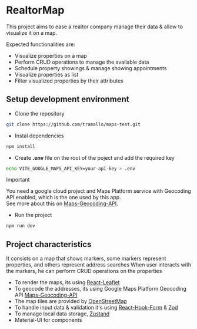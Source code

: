 # RealtorMap

This project aims to ease a realtor company manage their data & allow to visualize it on a map.  

Expected functionalities are:
- Visualize properties on a map
- Perform CRUD operations to manage the available data
- Schedule property showings & manage showing appointments
- Visualize properties as list
- Filter visualized properties by their attributes

## Setup development environment
- Clone the repository
```bash
git clone https://github.com/tramallo/maps-test.git
```
- Instal dependencies
```bash
npm install
```
- Create **.env** file on the root of the poject and add the required key
```bash
echo VITE_GOOGLE_MAPS_API_KEY=your-api-key > .env
```
> [!IMPORTANT]  
> You need a google cloud project and Maps Platform service with Geocoding API enabled, which is the one used by this app.  
> See more about this on [Maps-Geocoding-API].
- Run the project
```bash
npm run dev
```

## Project characteristics

It consists on a map that shows markers, some markers represent properties, and others represent address searches
When user interacts with the markers, he can perform CRUD operations on the properties

- To render the maps, its using [React-Leaflet]
- To geocode the addresses, its using Google Maps Platform Geocoding API [Maps-Geocoding-API]
- The map tiles are provided by [OpenStreetMap]
- To handle input data & validation it's using [React-Hook-Form] & [Zod]
- To manage local data storage, [Zustand]
- Material-UI for components 

[React-Leaflet]:https://react-leaflet.js.org
[Maps-Geocoding-API]: https://developers.google.com/maps/documentation/geocoding
[OpenStreetMap]: https://www.openstreetmap.org
[React-Hook-Form]: https://www.react-hook-form.com
[Zod]: https://zod.dev
[Zustand]: https://zustand-demo.pmnd.rs
